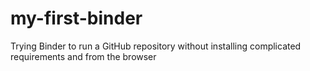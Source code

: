 # my-first-binder
Trying Binder to run a GitHub repository without installing complicated requirements and from the browser
